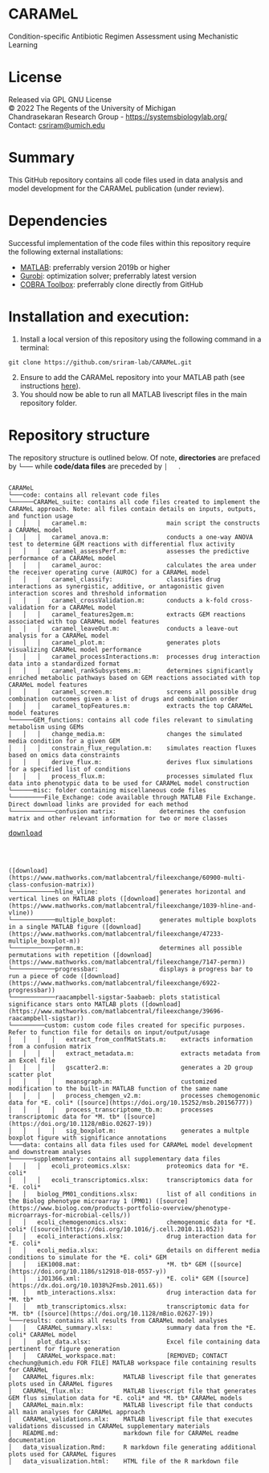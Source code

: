 # CARAMeL
Condition-specific Antibiotic Regimen Assessment using Mechanistic Learning

# License
Released via GPL GNU License  
&copy; 2022 The Regents of the University of Michigan  
Chandrasekaran Research Group - https://systemsbiologylab.org/  
Contact: csriram@umich.edu  

# Summary
This GitHub repository contains all code files used in data analysis and model development for the CARAMeL publication (under review). 

# Dependencies
Successful implementation of the code files within this repository require the following external installations: 
- [MATLAB](https://www.mathworks.com/products/matlab.html): preferrably version 2019b or higher
- [Gurobi](https://www.gurobi.com/): optimization solver; preferrably latest version
- [COBRA Toolbox](https://github.com/opencobra/cobratoolbox): preferrably clone directly from GitHub

# Installation and execution: 
1. Install a local version of this repository using the following command in a terminal: 
```
git clone https://github.com/sriram-lab/CARAMeL.git
```
2. Ensure to add the CARAMeL repository into your MATLAB path (see instructions [here](https://www.mathworks.com/help/matlab/matlab_env/add-remove-or-reorder-folders-on-the-search-path.html)). 
3. You should now be able to run all MATLAB livescript files in the main repository folder.

# Repository structure
The repository structure is outlined below. Of note, **directories** are prefaced by `└───` while **code/data files** are preceded by `│   `. 
<pre><code>
CARAMeL
└───code: contains all relevant code files
└──────CARAMeL_suite: contains all code files created to implement the CARAMeL approach. Note: all files contain details on inputs, outputs, and function usage
│   │   │   caramel.m:                      main script the constructs a CARAMeL model
│   │   │   caramel_anova.m:                conducts a one-way ANOVA test to determine GEM reactions with differential flux activity 
│   │   │   caramel_assessPerf.m:           assesses the predictive performance of a CARAMeL model
│   │   │   caramel_auroc:                  calculates the area under the receiver operating curve (AUROC) for a CARAMeL model 
│   │   │   caramel_classify:               classifies drug interactions as synergistic, additive, or antagonistic given interaction scores and threshold information
│   │   │   caramel_crossValidation.m:      conducts a k-fold cross-validation for a CARAMeL model
│   │   │   caramel_features2gem.m:         extracts GEM reactions associated with top CARAMeL model features
│   │   │   caramel_leaveOut.m:             conducts a leave-out analysis for a CARAMeL model
│   │   │   caramel_plot.m:                 generates plots visualizing CARAMeL model performance
│   │   │   caramel_processInteractions.m:  processes drug interaction data into a standardized format
│   │   │   caramel_rankSubsystems.m:       determines significantly enriched metabolic pathways based on GEM reactions associated with top CARAMeL model features
│   │   │   caramel_screen.m:               screens all possible drug combination outcomes given a list of drugs and combination order
│   │   │   caramel_topFeatures.m:          extracts the top CARAMeL model features 
└──────GEM_functions: contains all code files relevant to simulating metabolism using GEMs
│   │   │   change_media.m:                 changes the simulated media condition for a given GEM
│   │   │   constrain_flux_regulation.m:    simulates reaction fluxes based on omics data constraints
│   │   │   derive_flux.m:                  derives flux simulations for a specified list of conditions
│   │   │   process_flux.m:                 processes simulated flux data into phenotypic data to be used for CARAMeL model construction
└──────misc: folder containing miscellaneous code files
└─────────File_Exchange: code available through MATLAB File Exchange. Direct download links are provided for each method
└────────────confusion matrix:            determines the confusion matrix and other relevant information for two or more classes</code>
<pre>
<a href="https://www.mathworks.com/matlabcentral/fileexchange/60900-multi-class-confusion-matrixl">download</a>
</pre>
```
([download](https://www.mathworks.com/matlabcentral/fileexchange/60900-multi-class-confusion-matrix))
└────────────hline_vline:                 generates horizontal and vertical lines on MATLAB plots ([download](https://www.mathworks.com/matlabcentral/fileexchange/1039-hline-and-vline))
└────────────multiple_boxplot:            generates multiple boxplots in a single MATLAB figure ([download](https://www.mathworks.com/matlabcentral/fileexchange/47233-multiple_boxplot-m))
└────────────permn.m:                     determines all possible permutations with repetition ([download](https://www.mathworks.com/matlabcentral/fileexchange/7147-permn))
└────────────progressbar:                 displays a progress bar to run a piece of code ([download](https://www.mathworks.com/matlabcentral/fileexchange/6922-progressbar))
└────────────raacampbell-sigstar-5aabaeb: plots statistical significance stars onto MATLAB plots ([download](https://www.mathworks.com/matlabcentral/fileexchange/39696-raacampbell-sigstar))
└─────────custom: custom code files created for specific purposes. Refer to function file for details on input/output/usage
│   │   │   │   extract_from_confMatStats.m:    extracts information from a confusion matrix
│   │   │   │   extract_metadata.m:             extracts metadata from an Excel file
│   │   │   │   gscatter2.m:                    generates a 2D group scatter plot
│   │   │   │   meansgraph.m:                   customized modification to the built-in MATLAB function of the same name
│   │   │   │   process_chemgen_v2.m:           processes chemogenomic data for *E. coli* ([source](https://doi.org/10.15252/msb.20156777))
│   │   │   │   process_transcriptome_tb.m:     processes transcriptomic data for *M. tb* ([source](https://doi.org/10.1128/mBio.02627-19))
│   │   │   │   sig_boxplot.m:                  generates a multple boxplot figure with significance annotations
└───data: contains all data files used for CARAMeL model development and downstream analyses
└──────supplementary: contains all supplementary data files
│   │   │   ecoli_proteomics.xlsx:          proteomics data for *E. coli*
│   │   │   ecoli_transcriptomics.xlsx:     transcriptomics data for *E. coli*
│   │   biolog_PM01_conditions.xlsx:        list of all conditions in the Biolog phenotype microarray 1 (PM01) ([source](https://www.biolog.com/products-portfolio-overview/phenotype-microarrays-for-microbial-cells/))
│   │   ecoli_chemogenomics.xlsx:           chemogenomic data for *E. coli* ([source](https://doi.org/10.1016/j.cell.2010.11.052))
│   │   ecoli_interactions.xlsx:            drug interaction data for *E. coli*
│   │   ecoli_media.xlsx:                   details on different media conditions to simulate for the *E. coli* GEM
│   │   iEK1008.mat:                        *M. tb* GEM ([source](https://doi.org/10.1186/s12918-018-0557-y))
│   │   iJO1366.xml:                        *E. coli* GEM ([source](https://dx.doi.org/10.1038%2Fmsb.2011.65))
│   │   mtb_interactions.xlsx:              drug interaction data for *M. tb*
│   │   mtb_transcriptomics.xlsx:           transcriptomic data for *M. tb* ([source](https://doi.org/10.1128/mBio.02627-19))
└───results: contains all results from CARAMeL model analyses
│   │   CARAMeL_summary.xlsx:               summary data from the *E. coli* CARAMeL model
│   │   plot_data.xlsx:                     Excel file containing data pertinent for figure generation
│   │   CARAMeL_workspace.mat:              [REMOVED; CONTACT chechung@umich.edu FOR FILE] MATLAB workspace file containing results for CARAMeL
│   CARAMeL_figures.mlx:        MATLAB livescript file that generates plots used in CARAMeL figures
│   CARAMeL_flux.mlx:           MATLAB livescript file that generates GEM flus simulation data for *E. coli* and *M. tb* CARAMeL models
│   CARAMeL_main.mlx:           MATLAB livescript file that conducts all main analyses for CARAMeL approach
│   CARAMeL_validations.mlx:    MATLAB livescript file that executes validations discussed in CARAMeL supplementary materials
│   README.md:                  markdown file for CARAMeL readme documentation
│   data_visualization.Rmd:     R markdown file generating additional plots used for CARAMeL figures
│   data_visualization.html:    HTML file of the R markdown file
```
